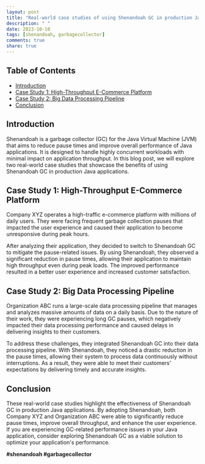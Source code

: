 ```yaml
---
layout: post
title: "Real-world case studies of using Shenandoah GC in production Java applications"
description: " "
date: 2023-10-10
tags: [shenandoah, garbagecollector]
comments: true
share: true
---
```


## Table of Contents
- [Introduction](#introduction)
- [Case Study 1: High-Throughput E-Commerce Platform](#case-study-1-high-throughput-e-commerce-platform)
- [Case Study 2: Big Data Processing Pipeline](#case-study-2-big-data-processing-pipeline)
- [Conclusion](#conclusion)

## Introduction
Shenandoah is a garbage collector (GC) for the Java Virtual Machine (JVM) that aims to reduce pause times and improve overall performance of Java applications. It is designed to handle highly concurrent workloads with minimal impact on application throughput. In this blog post, we will explore two real-world case studies that showcase the benefits of using Shenandoah GC in production Java applications.

## Case Study 1: High-Throughput E-Commerce Platform
Company XYZ operates a high-traffic e-commerce platform with millions of daily users. They were facing frequent garbage collection pauses that impacted the user experience and caused their application to become unresponsive during peak hours.

After analyzing their application, they decided to switch to Shenandoah GC to mitigate the pause-related issues. By using Shenandoah, they observed a significant reduction in pause times, allowing their application to maintain high throughput even during peak loads. The improved performance resulted in a better user experience and increased customer satisfaction.

## Case Study 2: Big Data Processing Pipeline
Organization ABC runs a large-scale data processing pipeline that manages and analyzes massive amounts of data on a daily basis. Due to the nature of their work, they were experiencing long GC pauses, which negatively impacted their data processing performance and caused delays in delivering insights to their customers.

To address these challenges, they integrated Shenandoah GC into their data processing pipeline. With Shenandoah, they noticed a drastic reduction in the pause times, allowing their system to process data continuously without interruptions. As a result, they were able to meet their customers' expectations by delivering timely and accurate insights.

## Conclusion
These real-world case studies highlight the effectiveness of Shenandoah GC in production Java applications. By adopting Shenandoah, both Company XYZ and Organization ABC were able to significantly reduce pause times, improve overall throughput, and enhance the user experience. If you are experiencing GC-related performance issues in your Java application, consider exploring Shenandoah GC as a viable solution to optimize your application's performance.

**#shenandoah #garbagecollector**
